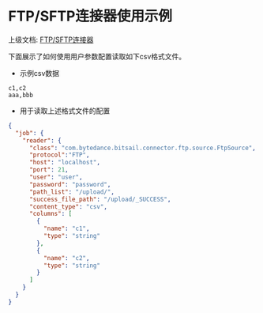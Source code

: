 # FTP/SFTP连接器使用示例

上级文档: [FTP/SFTP连接器](./ftp-v1.md)

下面展示了如何使用用户参数配置读取如下csv格式文件。

- 示例csv数据

```csv
c1,c2
aaa,bbb
```

- 用于读取上述格式文件的配置

```json
{
  "job": {
    "reader": {
      "class": "com.bytedance.bitsail.connector.ftp.source.FtpSource",
      "protocol":"FTP",
      "host": "localhost",
      "port": 21,
      "user": "user",
      "password": "password",
      "path_list": "/upload/",
      "success_file_path": "/upload/_SUCCESS",
      "content_type": "csv",
      "columns": [
        {
          "name": "c1",
          "type": "string"
        },
        {
          "name": "c2",
          "type": "string"
        }
      ]
    }
  }
}
```

